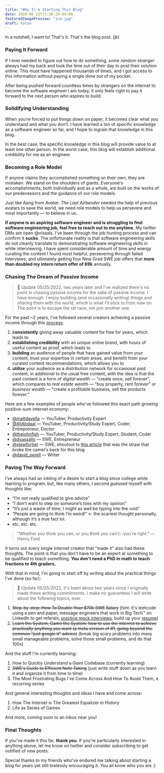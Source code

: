 ```yaml
---
title: "Why I\'m Starting This Blog"
date: 2020-05-22T11:38:24-04:00
featuredImagePreview: "ice.jpg"
draft: false 
---
```

In a nutshell, I want to! That's it. That's the blog post. (jk) 

<!--more-->

### Paying It Forward

If I ever needed to figure out how to do something, *some random stranger* always had my back and took the time out of their day to post their solution online. This must have happened thousands of times, and I got access to this information without paying a single dime out of my pocket.

After being pushed forward countless times by strangers on the internet to become the software engineer I am today, it only feels right to pay it forward to the next person who aspires to build.

### Solidifying Understanding

When you’re forced to put things down on paper, it becomes clear what you understand and what you don’t. I have learned a ton of specific knowledge as a software engineer so far, and I hope to ingrain that knowledge in this blog. 

In the best case, the specific knowledge in this blog will provide value to at least one other person. In the worst case, this blog will establish additional credibility for me as an engineer.

### Becoming a Role Model

If anyone claims they accomplished something on their own, they are mistaken. We stand on the shoulders of giants. Everyone's accomplishments, both individually and as a whole, are built on the works of our predecessors and the guidance of our role models. 

Just like Aang from *Avatar: The Last Airbender* needed the help of previous avatars to save the world,  we need role models to help us persevere and most importantly — to believe in us.

**If anyone is an aspiring software engineer and is struggling to find software engineering job, feel free to reach out to me anytime.** My twitter DMs are open @visaals. I've been through the job hunting process and can confirm it **sucks**. The unfortunate reality is that software engineering skills do not cleanly translate to demonstrating software engineering skills in while interviewing. I have spent considerable amount of time and energy curating the content I found most helpful, persevering through failed interviews, and ultimately getting four New Grad SWE job offers that **more than doubled my intern return offer of 69k** annually.

### Chasing The Dream of Passive Income

>  :rotating_light: Update 05/25/2022, two years later and I've realized there's no point in chasing passive income for the sake of passive income. I have enough. I enjoy building (and occasionally writing) things and sharing them with the world, which is what I'll stick to from now on. The point is to escape the rat race, not join another one.

For the past ~2 years, I've followed several creators achieving a passive income through this [process](https://www.youtube.com/watch?v=TH0nNn6SmXw):

1. **consistently** giving away valuable content for free for years, which leads to
2. **establishing credibility** with an unique online brand, with hours of useful content as proof, which leads to
3. **building** an audience of people that have gained value from your content, trust your expertise in certain areas, and benefit from your curated content recommendations, which allows you to
4. **utilize** your audience as a distribution network for occasional paid content, in additional to the usual free content, with the idea is that the paid content is a form of *digital* *wealth* — "create once, sell forever", which compares to *real estate wealth* — "buy property, rent forever" or *business wealth* — "create a profitable business, sell the products forever."

Here are a few examples of people who've followed this exact path growing positive-sum internet economy:

- [@mattdavella](https://twitter.com/mattdavella) — YouTuber, Productivity Expert
- [@AliAbdaal](https://twitter.com/AliAbdaal) — YouTuber, Productivity/Study Expert, Coder, Entrepreneur, Doctor
- [@thejohnfish](https://twitter.com/thejohnfish) — YouTuber, Productivity/Study Expert, Student, Coder
- [@dvassallo](https://twitter.com/dvassallo) — SWE, Entrepreneur
- [@stewfortier](https://twitter.com/stewfortier) — SWE, shoutout to [this article](https://stewfortier.com/why-you-should-share-your-ideas-online/) that was the straw that broke the camel's back for this blog
- [@david_perell](https://twitter.com/david_perell) — Writer

### Paving The Way Forward
I’ve always had an inkling of a desire to start a blog since college while learning to program, but, like many others, I second guessed myself with thoughts like:

- “I’m not really qualified to give advice”
- “I don’t want to step on someone’s toes with my opinion”
- “It’s just a waste of time; I might as well be typing into the void”
- “People are going to think I’m weird!” ← the scariest thought personally, although it’s a true fact lol.
- etc. etc. etc.

> "Whether you think you can, or you think you can't--you're right." — Henry Ford

It turns out every single internet creator that "made it" also had these thoughts. The point is that you don't have to be an expert at something to be qualified to teach something. **You don't need a PhD in math to teach fractions to 4th graders.** 

With that in mind, I'm going to start off by writing about the practical things I've done (so far):

> :rotating_light: Update 05/25/2022, it's been about two years since I originally made these writing commitments. I make no guarantees I will write about the following topics, ever.

1. ~~Step-by-step: How To Double Your $70k SWE Salary~~ (hint: it's leetcode using a pen and paper, message engineers that work in Big Tech&trade; on LinkedIn to get referals, [practice mock interviews](https://www.pramp.com/#/), build up your [resume](https://thetechresume.com/))
2. ~~Learn the System, Game the System: how to use the internet to achieve practically anything you want (a meta version of #1, going beyond the common "just google it" advice)~~ (break big scary problems into many small manageable problems, solve those small problems, and do that 100x)

And the stuff I'm currently learning:

1. How to Quickly Understand a Giant Codebase (currently learning)
2. ~~SWE's Guide to Efficient Note Taking~~ (just write stuff down as you learn it and organize it from time to time)
3. The Most Frustrating Bugs I've Come Across And How To Avoid Them, a recurring series

And general interesting thoughts and ideas I have and come across:

1. How The Internet is The Greatest Equalizer in History
2. Life as Series of Games

And more, coming soon to an inbox near you! 

### Final Thoughts
If you've made it this far, **thank you**. If you're particularly interested in anything above, let me know on twitter and consider subscribing to get notified of new posts. 

Special thanks to my friends who've endured me talking about starting a blog for years yet still tirelessly encouraging it. You all know who you are :) 

<br>
<br>
<center>
<script async data-uid="9c4082ae61" src="https://visaalambalam.ck.page/9c4082ae61/index.js"></script>
</center>

<meta name="twitter:card" content="summary_large_image">
<meta name="twitter:site" content="@visaals">
<meta name="twitter:creator" content="@visaals">
<meta name="twitter:title" content="Why I'm Starting This Blog">
<meta name="twitter:description" content="In a nutshell, I want to! That’s it. That’s the blog post.(jk)">
<meta name="twitter:image" content="http://visaalambalam.com/ice.jpg">
